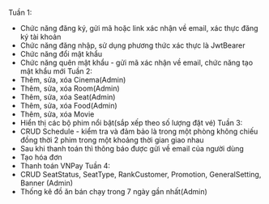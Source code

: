 Tuần 1:
  - Chức năng đăng ký, gửi mã hoặc link xác nhận về email, xác thực đăng ký tài khoản
  - Chức năng đăng nhập, sử dụng phương thức xác thực là JwtBearer
  - Chức năng đổi mật khẩu
  - Chức năng quên mật khẩu - gửi mã xác nhận về email, chức năng tạo mật khẩu mới
Tuần 2:
  - Thêm, sửa, xóa Cinema(Admin)
  - Thêm, sửa, xóa Room(Admin)
  - Thêm, sửa, xóa Seat(Admin)
  - Thêm, sửa, xóa Food(Admin)
  - Thêm, sửa, xóa Movie
  - Hiển thị các bộ phim nổi bật(sắp xếp theo số lượng đặt vé)
Tuần 3:
  - CRUD Schedule - kiểm tra và đảm bảo là trong một phòng không chiếu đồng thời 2 phim trong một khoảng thời gian giao nhau
  - Sau khi thanh toán thì thông báo được gửi về email của người dùng
  - Tạo hóa đơn 
  - Thanh toán VNPay
Tuần 4:
  - CRUD SeatStatus, SeatType, RankCustomer, Promotion, GeneralSetting, Banner (Admin)
  - Thống kê đồ ăn bán chạy trong 7 ngày gần nhất(Admin)
